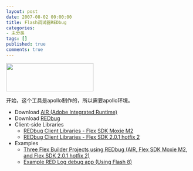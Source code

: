 ```yaml
---
layout: post
date: 2007-08-02 00:00:00
title: Flash调试器REDbug
categories:
- 未分类
tags: []
published: true
comments: true
---
```

<p><p>
<img src="/image.axd?picture=200710082.jpg" alt="" width="238" height="77" /> 
</p>
<p>
开始，这个工具是apollo制作的，所以需要apollo环境。 
</p>
<ul>
	<li>Download <a href="http://labs.adobe.com/downloads/air.html">AIR (Adobe Integrated Runtime)</a> </li>
	<li>Download <a href="http://www.realeyesmedia.com/redbug/inc/downloads/REDbugConsole_Beta_022.air">REDbug</a> </li>
	<li>Client-side Libraries <br />
	<ul>
		<li><a href="http://www.realeyesmedia.com/redbug/inc/downloads/REDbugClientLibraries_Beta1_SDK_MoxieM2.zip">REDbug Client Libraries - Flex SDK Moxie M2</a> </li>
		<li><a href="http://www.realeyesmedia.com/redbug/inc/downloads/REDbugClientLibraries_Beta1_SDK_201hf2.zip">REDbug Client Libraries - Flex SDK 2.0.1 hotfix 2</a> </li>
	</ul>
	</li>
	<li>Examples <br />
	<ul>
		<li><a href="http://www.realeyesmedia.com/redbug/inc/downloads/UsingREDbugExampleProjects_Beta1.zip">Three Flex Builder Projects using REDbug (AIR, Flex SDK Moxie M2, and Flex SDK 2.0.1 hotfix 2)</a> </li>
		<li><a href="http://www.realeyesmedia.com/redbug/inc/downloads/REDbug_Flash_8_RED_Log_Example_Beta_0.1.zip">Example RED Log debug app (Using Flash 8)</a> </li>
	</ul>
	</li>
</ul>
</p>
